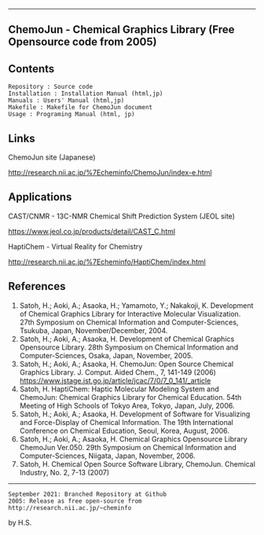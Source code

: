 ------------------------
ChemoJun - Chemical Graphics Library
 (Free Opensource code from 2005)
------------------------

Contents
------------------------
	Repository : Source code
	Installation : Installation Manual (html,jp)
	Manuals : Users' Manual (html,jp)
	Makefile : Makefile for ChemoJun document
	Usage : Programing Manual (html, jp)
	

Links
------------------------
ChemoJun site (Japanese)

http://research.nii.ac.jp/%7Echeminfo/ChemoJun/index-e.html


Applications
-----------------------
CAST/CNMR - 13C-NMR Chemical Shift Prediction System (JEOL site)

https://www.jeol.co.jp/products/detail/CAST_C.html

HaptiChem - Virtual Reality for Chemistry

http://research.nii.ac.jp/%7Echeminfo/HaptiChem/index.html


References
-----------------------

1. Satoh, H.; Aoki, A.; Asaoka, H.; Yamamoto, Y.; Nakakoji, K. Development of Chemical Graphics Library for Interactive Molecular Visualization. 27th Symposium on Chemical Information and Computer-Sciences, Tsukuba, Japan, November/December, 2004.
2. Satoh, H.; Aoki, A.; Asaoka, H. Development of Chemical Graphics Opensource Library. 28th Symposium on Chemical Information and Computer-Sciences, Osaka, Japan, November, 2005.
3. Satoh, H.; Aoki, A.; Asaoka, H. ChemoJun: Open Source Chemical Graphics Library. J. Comput. Aided Chem., 7, 141-149 (2006) https://www.jstage.jst.go.jp/article/jcac/7/0/7_0_141/_article
4. Satoh, H. HaptiChem: Haptic Molecular Modeling System and ChemoJun: Chemical Graphics Library for Chemical Education. 54th Meeting of High Schools of Tokyo Area, Tokyo, Japan, July, 2006.
5. Satoh, H.; Aoki, A.; Asaoka, H. Development of Software for Visualizing and Force-Display of Chemical Information. The 19th International Conference on Chemical Education, Seoul, Korea, August, 2006.
6.  Satoh, H.; Aoki, A.; Asaoka, H. Chemical Graphics Opensource Library ChemoJun Ver.050. 29th Symposium on Chemical Information and Computer-Sciences, Niigata, Japan, November, 2006.
7. Satoh, H. Chemical Open Source Software Library, ChemoJun. Chemical Industry, No. 2, 7-13 (2007)


**********

	September 2021: Branched Repository at Github
	2005: Release as free open-source from http://research.nii.ac.jp/~cheminfo

by H.S.
